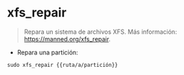 # xfs_repair

> Repara un sistema de archivos XFS.
> Más información: <https://manned.org/xfs_repair>.

- Repara una partición:

`sudo xfs_repair {{ruta/a/partición}}`
